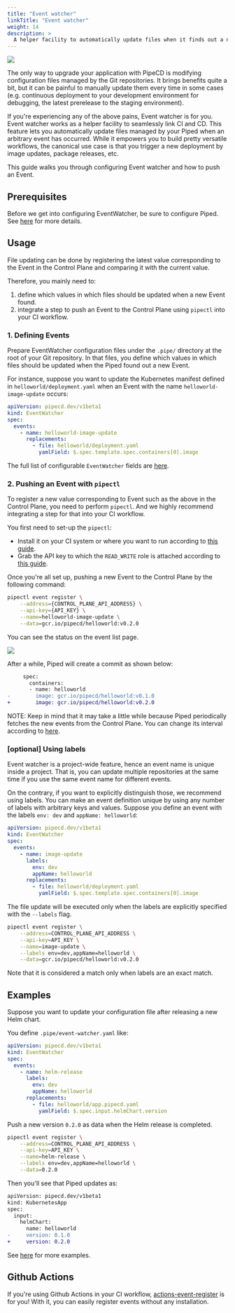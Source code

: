 ```yaml
---
title: "Event watcher"
linkTitle: "Event watcher"
weight: 14
description: >
  A helper facility to automatically update files when it finds out a new event.
---
```


![](/images/diff-by-eventwatcher.png)

The only way to upgrade your application with PipeCD is modifying configuration files managed by the Git repositories.
It brings benefits quite a bit, but it can be painful to manually update them every time in some cases (e.g. continuous deployment to your development environment for debugging, the latest prerelease to the staging environment).

If you're experiencing any of the above pains, Event watcher is for you.
Event watcher works as a helper facility to seamlessly link CI and CD. This feature lets you automatically update files managed by your Piped when an arbitrary event has occurred.
While it empowers you to build pretty versatile workflows, the canonical use case is that you trigger a new deployment by image updates, package releases, etc.

This guide walks you through configuring Event watcher and how to push an Event.

## Prerequisites
Before we get into configuring EventWatcher, be sure to configure Piped. See [here](/docs/operator-manual/piped/configuring-event-watcher/) for more details.

## Usage
File updating can be done by registering the latest value corresponding to the Event in the Control Plane and comparing it with the current value.

Therefore, you mainly need to:
1. define which values in which files should be updated when a new Event found.
1. integrate a step to push an Event to the Control Plane using `pipectl` into your CI workflow.

### 1. Defining Events
Prepare EventWatcher configuration files under the `.pipe/` directory at the root of your Git repository.
In that files, you define which values in which files should be updated when the Piped found out a new Event.

For instance, suppose you want to update the Kubernetes manifest defined in `helloworld/deployment.yaml` when an Event with the name `helloworld-image-update` occurs:

```yaml
apiVersion: pipecd.dev/v1beta1
kind: EventWatcher
spec:
  events:
    - name: helloworld-image-update
      replacements:
        - file: helloworld/deployment.yaml
          yamlField: $.spec.template.spec.containers[0].image
```

The full list of configurable `EventWatcher` fields are [here](/docs/user-guide/configuration-reference/#event-watcher-configuration).

### 2. Pushing an Event with `pipectl`
To register a new value corresponding to Event such as the above in the Control Plane, you need to perform `pipectl`.
And we highly recommend integrating a step for that into your CI workflow.

You first need to set-up the `pipectl`:

- Install it on your CI system or where you want to run according to [this guide](/docs/user-guide/command-line-tool/#installation).
- Grab the API key to which the `READ_WRITE` role is attached according to [this guide](/docs/user-guide/command-line-tool/#authentication).

Once you're all set up, pushing a new Event to the Control Plane by the following command:

```bash
pipectl event register \
    --address={CONTROL_PLANE_API_ADDRESS} \
    --api-key={API_KEY} \
    --name=helloworld-image-update \
    --data=gcr.io/pipecd/helloworld:v0.2.0
```

You can see the status on the event list page.

![](/images/event-list-page.png)


After a while, Piped will create a commit as shown below:

```diff
     spec:
       containers:
       - name: helloworld
-        image: gcr.io/pipecd/helloworld:v0.1.0
+        image: gcr.io/pipecd/helloworld:v0.2.0
```

NOTE: Keep in mind that it may take a little while because Piped periodically fetches the new events from the Control Plane. You can change its interval according to [here](/docs/operator-manual/piped/configuring-event-watcher/#optional-settings-for-watcher).

### [optional] Using labels
Event watcher is a project-wide feature, hence an event name is unique inside a project. That is, you can update multiple repositories at the same time if you use the same event name for different events.

On the contrary, if you want to explicitly distinguish those, we recommend using labels. You can make an event definition unique by using any number of labels with arbitrary keys and values.
Suppose you define an event with the labels `env: dev` and `appName: helloworld`:

```yaml
apiVersion: pipecd.dev/v1beta1
kind: EventWatcher
spec:
  events:
    - name: image-update
      labels:
        env: dev
        appName: helloworld
      replacements:
        - file: helloworld/deployment.yaml
          yamlField: $.spec.template.spec.containers[0].image
```

The file update will be executed only when the labels are explicitly specified with the `--labels` flag.

```bash
pipectl event register \
    --address=CONTROL_PLANE_API_ADDRESS \
    --api-key=API_KEY \
    --name=image-update \
    --labels env=dev,appName=helloworld \
    --data=gcr.io/pipecd/helloworld:v0.2.0
```

Note that it is considered a match only when labels are an exact match.

## Examples
Suppose you want to update your configuration file after releasing a new Helm chart.

You define `.pipe/event-watcher.yaml` like:

```yaml
apiVersion: pipecd.dev/v1beta1
kind: EventWatcher
spec:
  events:
    - name: helm-release
      labels:
        env: dev
        appName: helloworld
      replacements:
        - file: helloworld/app.pipecd.yaml
          yamlField: $.spec.input.helmChart.version
```

Push a new version `0.2.0` as data when the Helm release is completed.

```bash
pipectl event register \
    --address=CONTROL_PLANE_API_ADDRESS \
    --api-key=API_KEY \
    --name=helm-release \
    --labels env=dev,appName=helloworld \
    --data=0.2.0
```

Then you'll see that Piped updates as:

```diff
apiVersion: pipecd.dev/v1beta1
kind: KubernetesApp
spec:
  input:
    helmChart:
      name: helloworld
-     version: 0.1.0
+     version: 0.2.0
```

See [here](https://github.com/pipe-cd/examples/blob/master/.pipe) for more examples.

## Github Actions
If you're using Github Actions in your CI workflow, [actions-event-register](https://github.com/marketplace/actions/pipecd-register-event) is for you!
With it, you can easily register events without any installation.
